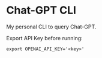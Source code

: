 # Chat-GPT CLI

My personal CLI to query Chat-GPT.


Export API Key before running:

```
export OPENAI_API_KEY='<key>'
```


